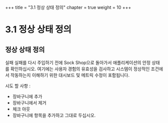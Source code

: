 +++
title = "3.1 정상 상태 정의"
chapter = true
weight = 10
+++

# 3.1 정상 상태 정의
## 정상 상태 정의

실패 실패를 다시 주입하기 전에 Sock Shop으로 돌아가서 애플리케이션의 안정 상태를 확인하십시오. 여기에는 사용자 경험의 유효성을 검사하고 시스템이 정상적인 조건에서 작동하는지 이해하기 위한 대시보드 및 메트릭 수정이 포함됩니다.

시도 할 사항 :

+ 장바구니에 추가
+ 장바구니에서 제거
+ 체크 아웃
+ 장바구니에 항목을 추가하고 그대로 두십시오.